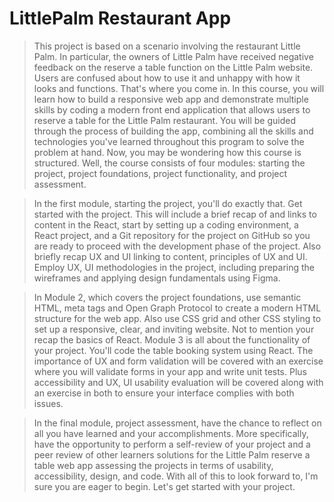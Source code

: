 # LittlePalm Restaurant App

> This project is based on a scenario involving the restaurant Little Palm. In particular, the owners of Little Palm have received negative feedback on the reserve a table function on the Little Palm website. Users are confused about how to use it and unhappy with how it looks and functions. That's where you come in. In this course, you will learn how to build a responsive web app and demonstrate multiple skills by coding a modern front end application that allows users to reserve a table for the Little Palm restaurant. You will be guided through the process of building the app, combining all the skills and technologies you've learned throughout this program to solve the problem at hand. 
> Now, you may be wondering how this course is structured. Well, the course consists of four modules: starting the project, project foundations, project functionality, and project assessment.

> In the first module, starting the project, you'll do exactly that. Get started with the project. This will include a brief recap of and links to content in the React, start by setting up a coding environment, a React project, and a Git repository for the project on GitHub so you are ready to proceed with the development phase of the project. Also briefly recap UX and UI linking to content, principles of UX and UI. Employ UX, UI methodologies in the project, including preparing the wireframes and applying design fundamentals using Figma.

> In Module 2, which covers the project foundations, use semantic HTML, meta tags and Open Graph Protocol to create a modern HTML structure for the web app. Also use CSS grid and other CSS styling to set up a responsive, clear, and inviting website. Not to mention your recap the basics of React. Module 3 is all about the functionality of your project. You'll code the table booking system using React. The importance of UX and form validation will be covered with an exercise where you will validate forms in your app and write unit tests. Plus accessibility and UX, UI usability evaluation will be covered along with an exercise in both to ensure your interface complies with both issues.

> In the final module, project assessment, have the chance to reflect on all you have learned and your accomplishments. More specifically, have the opportunity to perform a self-review of your project and a peer review of other learners solutions for the Little Palm reserve a table web app assessing the projects in terms of usability, accessibility, design, and code. With all of this to look forward to, I'm sure you are eager to begin. Let's get started with your project.
